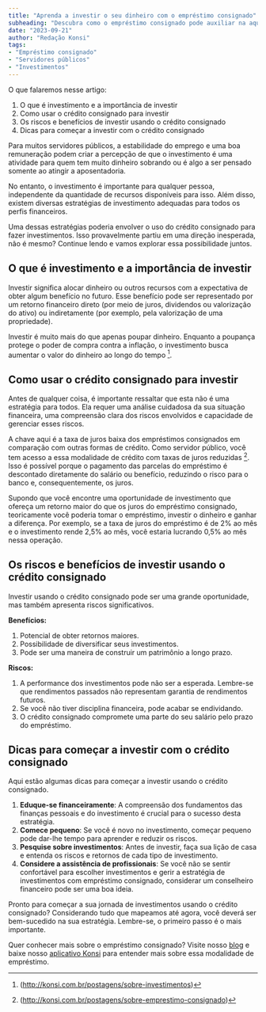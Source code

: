 ```yaml
---
title: "Aprenda a investir o seu dinheiro com o empréstimo consignado"
subheading: "Descubra como o empréstimo consignado pode auxiliar na aquisição de ativos e na geração de riqueza para os servidores públicos."
date: "2023-09-21"
author: "Redação Konsi"
tags:
- "Empréstimo consignado"
- "Servidores públicos"
- "Investimentos"
---
```


O que falaremos nesse artigo: 
1. O que é investimento e a importância de investir 
2. Como usar o crédito consignado para investir 
3. Os riscos e benefícios de investir usando o crédito consignado
4. Dicas para começar a investir com o crédito consignado

Para muitos servidores públicos, a estabilidade do emprego e uma boa remuneração podem criar a percepção de que o investimento é uma atividade para quem tem muito dinheiro sobrando ou é algo a ser pensado somente ao atingir a aposentadoria.

No entanto, o investimento é importante para qualquer pessoa, independente da quantidade de recursos disponíveis para isso. Além disso, existem diversas estratégias de investimento adequadas para todos os perfis financeiros. 

Uma dessas estratégias poderia envolver o uso do crédito consignado para fazer investimentos. Isso provavelmente partiu em uma direção inesperada, não é mesmo? Continue lendo e vamos explorar essa possibilidade juntos.

## O que é investimento e a importância de investir

Investir significa alocar dinheiro ou outros recursos com a expectativa de obter algum benefício no futuro. Esse benefício pode ser representado por um retorno financeiro direto (por meio de juros, dividendos ou valorização do ativo) ou indiretamente (por exemplo, pela valorização de uma propriedade). 

Investir é muito mais do que apenas poupar dinheiro. Enquanto a poupança protege o poder de compra contra a inflação, o investimento busca aumentar o valor do dinheiro ao longo do tempo [^1^]. 

## Como usar o crédito consignado para investir

Antes de qualquer coisa, é importante ressaltar que esta não é uma estratégia para todos. Ela requer uma análise cuidadosa da sua situação financeira, uma compreensão clara dos riscos envolvidos e capacidade de gerenciar esses riscos.

A chave aqui é a taxa de juros baixa dos empréstimos consignados em comparação com outras formas de crédito. Como servidor público, você tem acesso a essa modalidade de crédito com taxas de juros reduzidas [^2^]. Isso é possível porque o pagamento das parcelas do empréstimo é descontado diretamente do salário ou benefício, reduzindo o risco para o banco e, consequentemente, os juros.

Supondo que você encontre uma oportunidade de investimento que ofereça um retorno maior do que os juros do empréstimo consignado, teoricamente você poderia tomar o empréstimo, investir o dinheiro e ganhar a diferença. Por exemplo, se a taxa de juros do empréstimo é de 2% ao mês e o investimento rende 2,5% ao mês, você estaria lucrando 0,5% ao mês nessa operação.

## Os riscos e benefícios de investir usando o crédito consignado

Investir usando o crédito consignado pode ser uma grande oportunidade, mas também apresenta riscos significativos.

**Benefícios:**

1. Potencial de obter retornos maiores.
2. Possibilidade de diversificar seus investimentos.
3. Pode ser uma maneira de construir um patrimônio a longo prazo.

**Riscos:**

1. A performance dos investimentos pode não ser a esperada. Lembre-se que rendimentos passados não representam garantia de rendimentos futuros.
2. Se você não tiver disciplina financeira, pode acabar se endividando.
3. O crédito consignado compromete uma parte do seu salário pelo prazo do empréstimo.

## Dicas para começar a investir com o crédito consignado

Aqui estão algumas dicas para começar a investir usando o crédito consignado.

1. **Eduque-se financeiramente**: A compreensão dos fundamentos das finanças pessoais e do investimento é crucial para o sucesso desta estratégia.
2. **Comece pequeno**: Se você é novo no investimento, começar pequeno pode dar-lhe tempo para aprender e reduzir os riscos.
3. **Pesquise sobre investimentos**: Antes de investir, faça sua lição de casa e entenda os riscos e retornos de cada tipo de investimento.
4. **Considere a assistência de profissionais**: Se você não se sentir confortável para escolher investimentos e gerir a estratégia de investimentos com empréstimo consignado, considerar um conselheiro financeiro pode ser uma boa ideia.

Pronto para começar a sua jornada de investimentos usando o crédito consignado? Considerando tudo que mapeamos até agora, você deverá ser bem-sucedido na sua estratégia. Lembre-se, o primeiro passo é o mais importante.

Quer conhecer mais sobre o empréstimo consignado? Visite nosso [blog](http://konsi.com.br/postagens) e baixe nosso [aplicativo Konsi](http://konsi.com.br/downloadapp) para entender mais sobre essa modalidade de empréstimo.

[^1^]: (http://konsi.com.br/postagens/sobre-investimentos)
[^2^]: (http://konsi.com.br/postagens/sobre-emprestimo-consignado)
